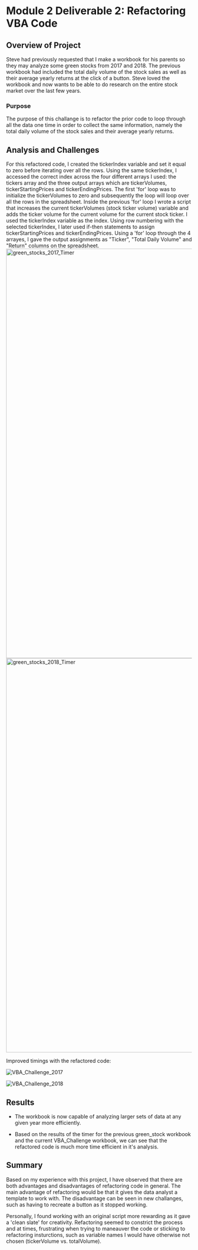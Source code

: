 # Module 2 Deliverable 2: Refactoring VBA Code

## Overview of Project

Steve had previously requested that I make a workbook for his parents so they may analyze some green stocks from 2017 and 2018. The previous workbook had included the total daily volume of the stock sales as well as their average yearly returns at the click of a button. Steve loved the workbook and now wants to be able to do research on the entire stock market over the last few years.

### Purpose

The purpose of this challange is to refactor the prior code to loop through all the data one time in order to collect the same information, namely the total daily volume of the stock sales and their average yearly returns.

## Analysis and Challenges

For this refactored code, I created the tickerIndex variable and set it equal to zero before iterating over all the rows. Using the same tickerIndex, I accessed the correct index across the four different arrays I used: the tickers array and the three output arrays which are tickerVolumes, tickerStartingPrices and tickerEndingPrices. The first 'for' loop was to initialize the tickerVolumes to zero and subsequently the loop will loop over all the rows in the spreadsheet. Inside the previous 'for' loop I wrote a script that increases the current tickerVolumes (stock ticker volume) variable and adds the ticker volume for the current volume for the current stock ticker. I used the tickerIndex variable as the index. Using row numbering with the selected tickerIndex, I later used if-then statements to assign tickerStartingPrices and tickerEndingPrices. Using a 'for' loop through the 4 arrayes, I gave the output assignments as "Ticker", "Total Daily Volume" and "Return" columns on the spreadsheet.
<img width="1110" alt="green_stocks_2017_Timer" src="https://user-images.githubusercontent.com/95712234/157379467-53c2c73e-59ef-485d-90a6-2d7f5cf6968e.png">
<img width="1069" alt="green_stocks_2018_Timer" src="https://user-images.githubusercontent.com/95712234/157379487-6a512f47-f74b-4fbd-936c-b7d8b271550a.png">

Improved timings with the refactored code:

![VBA_Challenge_2017](https://user-images.githubusercontent.com/95712234/157379503-faa07b97-22fc-4121-a318-610edd8d976c.png)

![VBA_Challenge_2018](https://user-images.githubusercontent.com/95712234/157379515-6e7c5ba6-5ab1-4ade-9026-993bbcbfcdc3.png)


## Results

- The workbook is now capable of analyzing larger sets of data at any given year more efficiently.

- Based on the results of the timer for the previous green_stock workbook and the current VBA_Challenge workbook, we can see that the refactored code is much more time efficient in it's analysis.



## Summary

Based on my experience with this project, I have observed that there are both advantages and disadvantages of refactoring code in general. The main advantage of refactoring would be that it gives the data analyst a template to work with. The disadvantage can be seen in new challanges, such as having to recreate a button as it stopped working.

Personally, I found working with an original script more rewarding as it gave a 'clean slate' for creativity. Refactoring seemed to constrict the process and at times, frustrating when trying to maneauver the code or sticking to refactoring insturctions, such as variable names I would have otherwise not chosen (tickerVolume vs. totalVolume).
